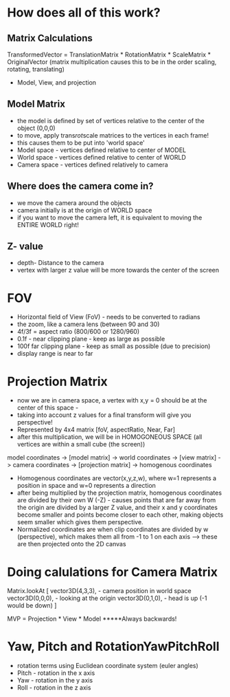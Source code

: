 # How does all of this work?

## Matrix Calculations

TransformedVector = TranslationMatrix * RotationMatrix * ScaleMatrix * OriginalVector
(matrix multiplication causes this to be in the order scaling, rotating, translating)

- Model, View, and projection

## Model Matrix
- the model is defined by set of vertices relative to the center of the object (0,0,0)
- to move, apply trans*rot*scale matrices to the vertices in each frame!
- this causes them to be put into 'world space'
- Model space - vertices defined relative to center of MODEL
- World space - vertices defined relative to center of WORLD
- Camera space - vertices defined relatively to camera

## Where does the camera come in?
- we move the camera around the objects
- camera initially is at the origin of WORLD space
- if you want to move the camera left, it is equivalent to moving the ENTIRE WORLD right!

## Z- value
- depth- Distance to the camera
- vertex with larger z value will be more towards the center of the screen

# FOV
- Horizontal field of View (FoV) - needs to be converted to radians
- the zoom, like a camera lens (between 90 and 30)
- 4f/3f = aspect ratio (800/600 or 1280/960)
- 0.1f - near clipping plane - keep as large as possible
- 100f far clipping plane - keep as small as possible (due to precision)
- display range is near to far

# Projection Matrix
- now we are in camera space, a vertex with x,y = 0  should be at the center of this space -
- taking into account z values for a final transform will give you perspective!
- Represented by 4x4 matrix [foV, aspectRatio, Near, Far]
- after this multiplication, we will be in HOMOGONEOUS SPACE (all vertices are within a small cube (the screen))

model coordinates -> [model matrix] -> world coordinates -> [view matrix] -> camera coordinates -> [projection matrix] -> homogenous coordinates

- Homogenous coordinates are vector(x,y,z,w), where w=1 represents a position in space and w=0 represents a direction
- after being multiplied by the projection matrix, homogenous coordinates are divided by their own W (-Z) - causes points that are far away from the origin are divided by a larger Z value, and their x and y coordinates become smaller and points become closer to each other, making objects seem smaller which gives them perspective.
- Normalized coordinates are when clip coordinates are divided by w (perspective), which makes them all from -1 to 1 on each axis --> these are then projected onto the 2D canvas

# Doing calulations for Camera Matrix
Matrix.lookAt [
  vector3D(4,3,3), - camera position in world space
  vector3D(0,0,0), - looking at the origin
  vector3D(0,1,0), - head is up (-1 would be down)
]

MVP = Projection * View * Model *****Always backwards!

# Yaw, Pitch and RotationYawPitchRoll
- rotation terms using Euclidean coordinate system (euler angles)
- Pitch - rotation in the x axis
- Yaw - rotation in the y axis
- Roll - rotation in the z axis
